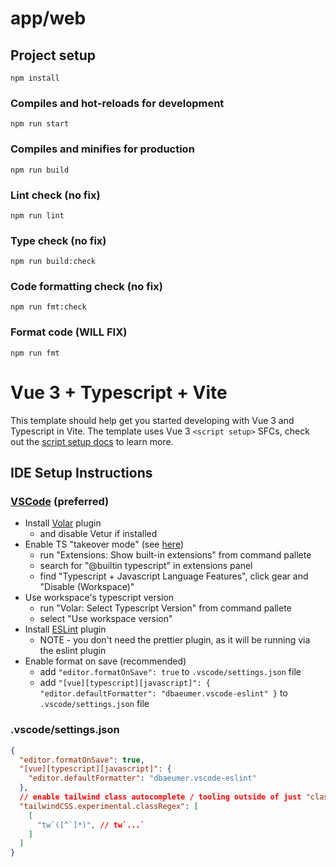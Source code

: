 # app/web

## Project setup
```
npm install
```

### Compiles and hot-reloads for development
```
npm run start
```

### Compiles and minifies for production
```
npm run build
```

### Lint check (no fix)
```
npm run lint
```

### Type check (no fix)
```
npm run build:check
```

### Code formatting check (no fix)
```
npm run fmt:check
```

### Format code (WILL FIX)
```
npm run fmt
```

# Vue 3 + Typescript + Vite

This template should help get you started developing with Vue 3 and Typescript in Vite. The template uses Vue 3 `<script setup>` SFCs, check out the [script setup docs](https://v3.vuejs.org/api/sfc-script-setup.html#sfc-script-setup) to learn more.

## IDE Setup Instructions
### [VSCode](https://code.visualstudio.com/) (preferred)
  - Install [Volar](https://marketplace.visualstudio.com/items?itemName=johnsoncodehk.volar) plugin
    - and disable Vetur if installed
  - Enable TS "takeover mode" (see [here](https://github.com/johnsoncodehk/volar/discussions/471))
    - run "Extensions: Show built-in extensions" from command pallete
    - search for "@builtin typescript" in extensions panel
    - find "Typescript + Javascript Language Features", click gear and "Disable (Workspace)"
  - Use workspace's typescript version
    - run "Volar: Select Typescript Version" from command pallete
    - select "Use workspace version"
  - Install [ESLint](https://marketplace.visualstudio.com/items?itemName=dbaeumer.vscode-eslint) plugin
    - NOTE - you don't need the prettier plugin, as it will be running via the eslint plugin
  - Enable format on save (recommended)
    - add `"editor.formatOnSave": true` to `.vscode/settings.json` file
    - add `"[vue][typescript][javascript]": { "editor.defaultFormatter": "dbaeumer.vscode-eslint" }` to `.vscode/settings.json` file

### .vscode/settings.json
```json
{
  "editor.formatOnSave": true,
  "[vue][typescript][javascript]": {
    "editor.defaultFormatter": "dbaeumer.vscode-eslint"
  },
  // enable tailwind class autocomplete / tooling outside of just "class" in templates
  "tailwindCSS.experimental.classRegex": [
    [
      "tw`([^`]*)", // tw`...`
    ]
  ]
}
```
